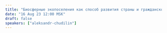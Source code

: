 ```yaml
---
title: "Биосферные экопоселения как способ развития страны и гражданского общества"
date: "16 Aug 23 12:00 MSK"
draft: false
speakers: ["aleksandr-chudilin"]
---
```

